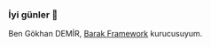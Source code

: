 ### İyi günler 👋

Ben Gökhan DEMİR, [Barak Framework](http://barak-framework.github.io) kurucusuyum.
